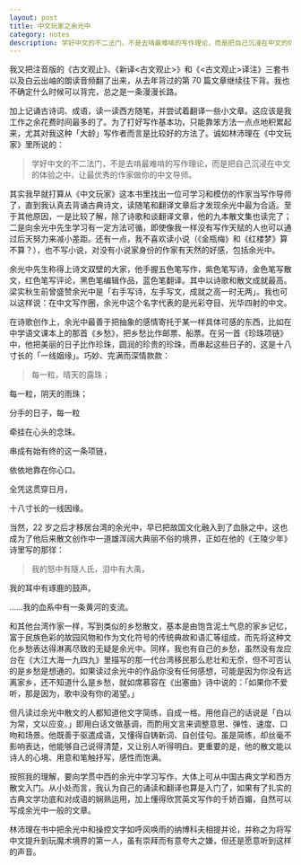 ```yaml
---
layout: post
title: 中文玩家之余光中
category: notes
description: 学好中文的不二法门，不是去啃最难啃的写作理论，而是把自己沉浸在中文的体验之中，让最优秀的作家做你的中文导师。
---
```



我又把注音版的《古文观止》、《新译<古文观止>》和《<古文观止>译注》三套书以及白云出岫的朗读音频翻了出来，从去年背过的第 70 篇文章继续往下背。我也不确定什么时候可以背完，总之是一条漫漫长路。

加上记诵古诗词、成语，读一读西方随笔，并尝试着翻译一些小文章。这应该是我工作之余花费时间最多的了。为了打好写作基本功，只能靠笨方法一点点地积累起来，尤其对我这种「大龄」写作者而言是比较好的方法了。诚如林沛理在《中文玩家》里所说的：
>学好中文的不二法门，不是去啃最难啃的写作理论，而是把自己沉浸在中文的体验之中，让最优秀的作家做你的中文导师。

其实我早就打算从《中文玩家》这本书里找出一位可学习和模仿的作家当写作导师了，直到我认真去背诵古典诗文，读随笔和翻译文章后才发现余光中最为合适。至于其他原因，一是比较了解，除了诗歌和谈翻译文章，他的九本散文集也读完了；二是向余光中先生学习有一定方法可循，即使像我一样没有写作天赋的人也可以通过后天努力来减小差距。还有一点，我不喜欢读小说（《金瓶梅》和《红楼梦》算不算？），也不写小说，对没有小说家身份的作家有天然的好感，包括余光中。

余光中先生称得上诗文双壁的大家，他手握五色笔写作，紫色笔写诗，金色笔写散文，红色笔写评论，黑色笔编辑作品，蓝色笔翻译。其中以诗歌和散文成就最高。梁实秋生前曾盛赞余光中是「右手写诗，左手写文，成就之高一时无两」。我也可以这样说：在中文写作圈，余光中这个名字代表的是光彩夺目、光华四射的中文。

在诗歌创作上，余光中最善于把抽象的感情寄托于某一样具体可感的东西，比如在中学语文课本上的那首《乡愁》，把乡愁比作邮票、船票。在另一首《珍珠项链》中，他把美丽的日子比作珍珠，圆润的珍贵的珍珠，而串起这些日子的，这是十八寸长的「一线姻缘」。巧妙、完满而深情款款：
>每一粒，晴天的露珠；
>
每一粒，阴天的雨珠；
>
分手的日子，每一粒
>
牵挂在心头的念珠。
>
串成有始有终的这一条项链，
>
依依地靠在你心口。
>
全凭这贯穿日月，
>
十八寸长的一线因缘。

当然，22 岁之后才移居台湾的余光中，早已把故国文化融入到了血脉之中，这也成为了他后来散文创作中一道雄浑阔大典丽不俗的境界，正如在他的《王陵少年》诗里写的那徉：
>我的怒中有隧人氏，泪中有大禹，
>
我的耳中有琢鹿的鼓声。
>
……我的血系中有一条黄河的支流。

和其他台湾作家一样，写到类似的乡愁散文，基本是由饱含泥土气息的家乡记忆，富于民族色彩的故园风物和作为文化符号的传统典故和语汇等组成，而先将这种文化乡愁表达得淋离尽致的无疑是余光中。同样，我也有自己的乡愁，虽然没有龙应台在《大江大海一九四九》里描写的那一代台湾移民那么悲壮和无奈，但不可否认的是乡愁是想通的。如果读过余光中的作品你没有任何感想，可能是因为你没有远离家乡，还不知道什么是乡愁，就如席慕容在《出塞曲》诗中说的：「如果你不爱听，那是因为，歌中没有你的渴望。」

但凡读过余光中散文的人都知道他文字简练，自成一格。用他自己的话说是「白以为常，文以应变。」即用白话文做基调，而酌用文言来调整意思、弹性、速度、口吻和场景。他既善于驱遣成语，又懂得自铸新词、自创佳句。虽是简练，却丝毫不影响表达，他能够自己说得清楚，又让别人听得明白。更重要的是，他的散文能以诗人的心境、用意和笔触抒写，感性而饱满。

按照我的理解，要向学贯中西的余光中学习写作，大体上可从中国古典文学和西方散文入门。从小处而言，我认为自己的诵读和翻译也算是入门了，如果有了扎实的古典文学功底和对成语的娴熟运用，加上懂得欣赏英文写作的千娇百媚，自然可以写成余光中一般的文章。

林沛理在书中把余光中和操控文字如呼风唤雨的纳博科夫相提并论，并称之为将写中文提升到玩魔术境界的第一人，虽有崇拜而有意夸大之嫌，但还是愿意听到这样的声音。
